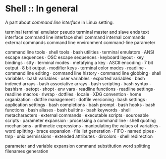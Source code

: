 # Shell :: In general

A part about *command line interface* in Linux setting.

terminal
  terminal emulator
  pseudo terminal
    master and slave ends
text interface
command line interface
shell
command
internal commands
external commands
command line environment
command-line parameter


command line tools ∙ shell tools ∙ bash utilities ∙ terminal emulators ∙ ANSI escape sequences ∙ OSC escape sequences ∙ keyboard layout ∙ key bindings ∙ stty ∙ terminal modes ∙ metafying a key ∙ ASCII encoding ∙ 7 bit output ∙ 8 bit output ∙ modifier keys ∙ terminal color modes ∙ readline ∙ command line editing ∙ command line history ∙ command line globbing ∙ shall variables ∙ bash variables ∙ user variables ∙ exported variables ∙ bash indexed arrays ∙ bash associative arrays ∙ bash scripting ∙ bash syntax ∙ bashism ∙ setopt ∙ shopt ∙ env vars ∙ readline functions ∙ readline settings ∙ readline macros ∙ rlwrap ∙ dotfiles ∙ locale ∙ XDG convention ∙ home organization ∙ dotfile management ∙ dotfile versioning ∙ bash settings ∙ application settings ∙ bash completions ∙ bash prompt ∙ bash hooks ∙ bash functions ∙ bash aliases ∙ bash builtins ∙ bash keywords ∙ shell metacharacters ∙ external commands ∙ executable scripts ∙ sourceable scripts ∙ parameter expansion ∙ processing a command line ∙ shell quoting mechanisms ∙ arithmetic expressions ∙ manipulating the values of variables ∙ word splitting ∙ brace expansion ∙ file list generation ∙ FIFO ∙ named pipes ∙ tmp ∙ unix permissions ∙ extended attributes ∙ dircolors ∙ shell redirection

parameter and variable expansion
command substitution
word splitting
filenames generation

